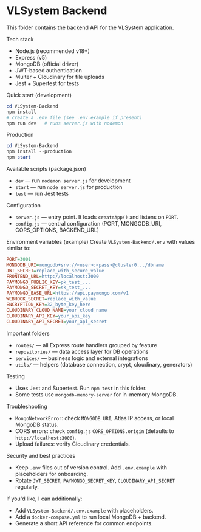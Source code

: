 # VLSystem Backend

This folder contains the backend API for the VLSystem application.

Tech stack
- Node.js (recommended v18+)
- Express (v5)
- MongoDB (official driver)
- JWT-based authentication
- Multer + Cloudinary for file uploads
- Jest + Supertest for tests

Quick start (development)
```powershell
cd VLSystem-Backend
npm install
# create a .env file (see .env.example if present)
npm run dev   # runs server.js with nodemon
```

Production
```powershell
cd VLSystem-Backend
npm install --production
npm start
```

Available scripts (package.json)
- `dev` — run `nodemon server.js` for development
- `start` — run `node server.js` for production
- `test` — run Jest tests

Configuration
- `server.js` — entry point. It loads `createApp()` and listens on `PORT`.
- `config.js` — central configuration (PORT, MONGODB_URI, CORS_OPTIONS, BACKEND_URL)

Environment variables (example)
Create `VLSystem-Backend/.env` with values similar to:

```ini
PORT=3001
MONGODB_URI=mongodb+srv://<user>:<pass>@cluster0.../dbname
JWT_SECRET=replace_with_secure_value
FRONTEND_URL=http://localhost:3000
PAYMONGO_PUBLIC_KEY=pk_test_...
PAYMONGO_SECRET_KEY=sk_test_...
PAYMONGO_BASE_URL=https://api.paymongo.com/v1
WEBHOOK_SECRET=replace_with_value
ENCRYPTION_KEY=32_byte_key_here
CLOUDINARY_CLOUD_NAME=your_cloud_name
CLOUDINARY_API_KEY=your_api_key
CLOUDINARY_API_SECRET=your_api_secret
```

Important folders
- `routes/` — all Express route handlers grouped by feature
- `repositories/` — data access layer for DB operations
- `services/` — business logic and external integrations
- `utils/` — helpers (database connection, crypt, cloudinary, generators)

Testing
- Uses Jest and Supertest. Run `npm test` in this folder.
- Some tests use `mongodb-memory-server` for in-memory MongoDB.

Troubleshooting
- `MongoNetworkError`: check `MONGODB_URI`, Atlas IP access, or local MongoDB status.
- CORS errors: check `config.js` `CORS_OPTIONS.origin` (defaults to `http://localhost:3000`).
- Upload failures: verify Cloudinary credentials.

Security and best practices
- Keep `.env` files out of version control. Add `.env.example` with placeholders for onboarding.
- Rotate `JWT_SECRET`, `PAYMONGO_SECRET_KEY`, `CLOUDINARY_API_SECRET` regularly.

If you'd like, I can additionally:
- Add `VLSystem-Backend/.env.example` with placeholders.
- Add a `docker-compose.yml` to run local MongoDB + backend.
- Generate a short API reference for common endpoints.

